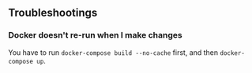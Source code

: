 ## Troubleshootings
### Docker doesn't re-run when I make changes
You have to run ```docker-compose build --no-cache``` first, and then ```docker-compose up```.